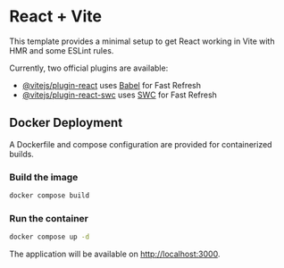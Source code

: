 # React + Vite

This template provides a minimal setup to get React working in Vite with HMR and some ESLint rules.

Currently, two official plugins are available:

- [@vitejs/plugin-react](https://github.com/vitejs/vite-plugin-react/blob/main/packages/plugin-react/README.md) uses [Babel](https://babeljs.io/) for Fast Refresh
- [@vitejs/plugin-react-swc](https://github.com/vitejs/vite-plugin-react-swc) uses [SWC](https://swc.rs/) for Fast Refresh

## Docker Deployment

A Dockerfile and compose configuration are provided for containerized builds.

### Build the image

```bash
docker compose build
```

### Run the container

```bash
docker compose up -d
```

The application will be available on [http://localhost:3000](http://localhost:3000).
